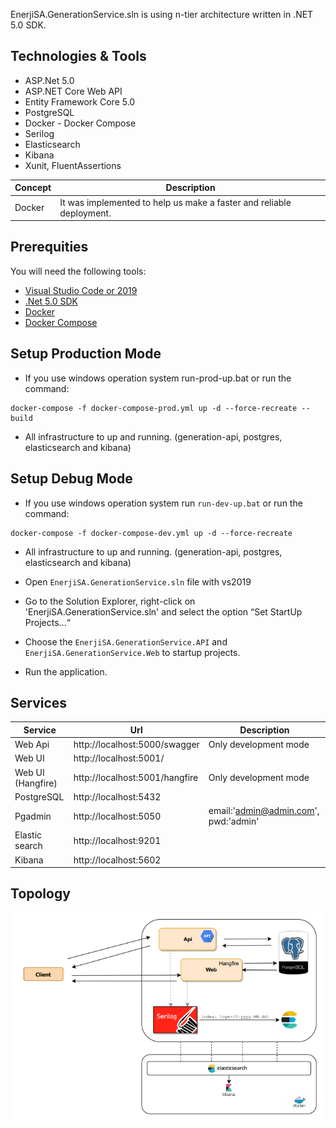EnerjiSA.GenerationService.sln is using n-tier architecture written in .NET 5.0 SDK. 

## Technologies & Tools

* ASP.Net 5.0
* ASP.NET Core Web API
* Entity Framework Core 5.0
* PostgreSQL
* Docker - Docker Compose
* Serilog
* Elasticsearch
* Kibana
* Xunit, FluentAssertions


| Concept | Description |
| --- | --- |
| Docker | It was implemented to help us make a faster and reliable deployment. |



## Prerequities

You will need the following tools:

* [Visual Studio Code or 2019](https://www.visualstudio.com/downloads/) 
* [.Net 5.0 SDK](https://dotnet.microsoft.com/download/dotnet/5.0)
* [Docker](https://www.docker.com/)
* [Docker Compose](https://docs.docker.com/compose/)

## Setup Production Mode
* If you use windows operation system run-prod-up.bat or run the command:
``` 
docker-compose -f docker-compose-prod.yml up -d --force-recreate --build
``` 

* All infrastructure to up and running. (generation-api, postgres, elasticsearch and kibana)

## Setup Debug Mode
* If you use windows operation system run `run-dev-up.bat` or run the command:
``` 
docker-compose -f docker-compose-dev.yml up -d --force-recreate
``` 

* All infrastructure to up and running. (generation-api, postgres, elasticsearch and kibana)

* Open `EnerjiSA.GenerationService.sln` file with vs2019

* Go to the Solution Explorer, right-click on 'EnerjiSA.GenerationService.sln' and select the option “Set StartUp Projects…“

* Choose the `EnerjiSA.GenerationService.API` and `EnerjiSA.GenerationService.Web` to startup projects.

* Run the application.

## Services

| Service           | Url                               | Description                           |
|-------------------|-----------------------------------|-------------------------------------- |
| Web Api           | http://localhost:5000/swagger     | Only development mode                 |
| Web UI            | http://localhost:5001/            |                                       |
| Web UI (Hangfire) | http://localhost:5001/hangfire    | Only development mode                 |
| PostgreSQL        | http://localhost:5432             |                                       |
| Pgadmin           | http://localhost:5050             | email:'admin@admin.com', pwd:'admin'  |
| Elastic search    | http://localhost:9201             |                                       |
| Kibana            | http://localhost:5602             |                                       |


## Topology
![alt text](docs/Topoloji.PNG "Architecture")
